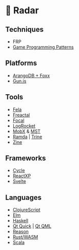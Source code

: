# 📡  Radar

## Techniques

* FRP
* [Game Programming Patterns](http://gameprogrammingpatterns.com/contents.html)

## Platforms

* [ArangoDB + Foxx](https://www.arangodb.com/why-arangodb/foxx/)
* [Gun.js](http://gun.js.org/)

## Tools

* [Fela](http://fela.js.org/)
* [Freactal](https://github.com/FormidableLabs/freactal)
* [Focal](https://github.com/grammarly/focal)
* [LogRocket](https://logrocket.com/)
* [MobX](https://mobx.js.org/getting-started.html) & [MST](https://github.com/mobxjs/mobx-state-tree)
* [Ramda](http://fr.umio.us/why-ramda/) | [Trine](https://github.com/jussi-kalliokoski/trine)
* [Zine](https://github.com/j-s-n/zine)

## Frameworks

* [Cycle](https://github.com/cyclejs-community/create-cycle-app)
* [ReactXP](https://github.com/react-native-training/create-xp-app)
* [Svelte](https://svelte.technology/guide)

## Languages

* [ClojureScript](https://github.com/clojure/clojurescript)
* [Elm](http://elm-lang.org/)
* [Haskell](https://www.haskell.org/)
* [Qt Quick](http://doc.qt.io/qt-5/qtquick-index.html) | [Qt QML](http://doc.qt.io/qt-5/qtqml-index.html)
* [Reason](https://github.com/knowbody/crra)
* [Rust/WASM](https://medium.com/@ianjsikes/get-started-with-rust-webassembly-and-webpack-58d28e219635)
* [Scala](https://www.scala-lang.org/)
